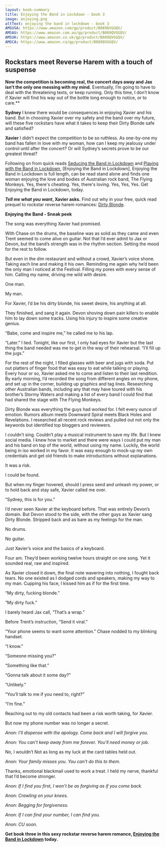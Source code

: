 ```yaml
---
layout: book-summary
title: Enjoying the Band in Lockdown - book 3
image: enjoying.png
altText: enjoying the band in lockdown - book 3
AMSUSA: https://www.amazon.com/gp/product/B089QVGGQV/
AMSAU: https://www.amazon.com.au/gp/product/B089QVGGQV/
AMSUK: https://www.amazon.co.uk/gp/product/B089QVGGQV/
AMSCA: https://www.amazon.ca/gp/product/B089QVGGQV/
---
```


## Rockstars meet Reverse Harem with a touch of suspense

**Now the competition is becoming real, the concert days away and Jax isn’t the only one messing with my mind.**
Eventually, I’m going to have to deal with the threatening texts, or keep running. Only this time, I don’t know if Xavier will find his way out of the bottle long enough to notice, or to care.**

**Sydney**
I knew there would be consequences in enjoying Xavier and his band. But in choosing Xavier over my safety and the band over my future, will these five rockstars have what it takes to keep their Dirty Blonde safe and satisfied?

**Xavier**
I didn’t expect the competition to be so ruthless. As one-by-one my band has fallen in love with my woman, how can I keep my jealousy under control until after the concert? Or will Sydney’s secrets prove to be our greatest threat?

Following on from quick reads [Seducing the Band in Lockdown](https://www.amazon.com/gp/product/B087YTB5J7/ "Seducing the Band in Lockdown") and [Playing with the Band in Lockdown](https://www.amazon.com/gp/product/B087QVQM7D/ "Playing with the Band in Lockdown"), [Enjoying the Band in Lockdown], Enjoying the Band in Lockdown is full length, can be read stand alone and finds one woman enjoying the love and bodies of Australian rock band, The Flying Monkeys.
Yes, there's cheating.
Yes, there's loving.
Yes, Yes, Yes. Get Enjoying the Band in Lockdown, today.

**_Tell me what you want_, Xavier asks.** Find out why in your free, quick read prequel to rockstar reverse harem romances: [Dirty Blonde](https://dl.bookfunnel.com/87mn2uvtd1/ "Dirty Blonde").

**Enjoying the Band - Sneak peek**

The song was everything Xavier had promised. 

With Chase on the drums, the baseline was as solid as they came and even Trent seemed to come alive on guitar. Not that I’d ever admit to Jax or Devon, but the band’s strength was in the rhythm section. Setting the mood for the rest to follow.

But even in the dim restaurant and without a crowd, Xavier’s voice shone. Taking each line and making it his own. Reminding me again why he’d been the only man I noticed at the Festival. Filling my pores with every sense of him. Calling my name, driving me wild with desire.

One man.

My man.

For Xavier, I’d be his dirty blonde, his sweet desire, his anything at all.

They finished, and sang it again. Devon shoving down pain killers to enable him to lay down some tracks. Using his injury to inspire some creative genius.

“Babe, come and inspire me,” he called me to his lap.

“Later.” I lied. Tonight, like our first, I only had eyes for Xavier but the last thing the band needed was me to get in the way of their rehearsal. “I’ll fill up the jugs.”

For the rest of the night, I filled glasses with beer and jugs with soda. Put out platters of finger food that was easy to eat while talking or playing. Every hour or so, Xavier asked me to come and listen to their last rendition. By early morning, I’d recorded the song from different angles on my phone, and set up in the corner, building up graphics and tag lines. Researching other Australian bands, including any that may have toured with his brother’s Stormy Waters and making a list of every band I could find that had shared the stage with The Flying Monkeys.

Dirty Blonde was everything the guys had worked for. I felt every ounce of emotion. Rumors album meets Downward Spiral meets Black Holes and Revelations. I researched all recent rock reviews and pulled out not only the keywords but identified top bloggers and reviewers. 

I couldn’t sing. Couldn’t play a musical instrument to save my life. But I knew social media. I knew how to market and there were ways I could put my man and his band on top of the world, without using my name. Luckily, the world being in iso worked in my favor. It was easy enough to mock-up my own credentials and get old friends to make introductions without explanations.

It was a risk.

I could be found.

But when my finger hovered, should I press send and unleash my power, or to hold back and stay safe, Xavier called me over. 

“Sydney, this is for you.”

I’d never seen Xavier at the keyboard before. That was entirely Devon’s domain. But Devon stood to the side, with the other guys as Xavier sang Dirty Blonde. Stripped back and as bare as my feelings for the man.

No drums. 

No guitar.

Just Xavier’s voice and the basics of a keyboard.

Four am. They’d been working twelve hours straight on one song. Yet it sounded real, raw and inspired. 

As Xavier closed it down, the final note wavering into nothing, I fought back tears. No one existed as I dodged cords and speakers, making my way to my man. Cupping his face, I kissed him as if for the first time.

“My dirty, fucking blonde.”

“My dirty fuck.”

I barely heard Jax call, “That’s a wrap.”

Before Trent’s instruction, “Send it viral.”


“Your phone seems to want some attention.” Chase nodded to my blinking handset.

“I know.”

“Someone missing you?”

“Something like that.” 

“Gonna talk about it some day?”

“Unlikely.”

“You’ll talk to me if you need to, right?”

“I’m fine.”

Reaching out to my old contacts had been a risk worth taking, for Xavier.

But now my phone number was no longer a secret. 

_Anon: I’ll dispense with the apology. Come back and I will forgive you._

_Anon: You can’t keep away from me forever. You’ll need money or job._

No, I wouldn’t Not as long as my luck at the card tables held out.

_Anon: Your family misses you. You can’t do this to them._

Thanks, emotional blackmail used to work a treat. I held my nerve, thankful that I’d become stronger.

_Anon: If I find you first, I won’t be as forgiving as if you come back._

_Anon: Crawling on your knees._

_Anon: Begging for forgiveness._

_Anon: If I can find your number, I can find you._

_Anon: CU soon._

**Get book three in this sexy rockstar reverse harem romance, [Enjoying the Band in Lockdown](https://www.amazon.com/gp/product/B089QVGGQV/ "Enjoying the Band in Lockdown") today.**